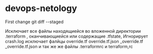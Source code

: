 # devops-netology
First change
git diff --staged

Исключает все файлы находящиейся во вложенной директории .terraform , оканчивающиейся или содержащие .tfstate, Игнорирует crash.log исключает  фалйцы override.tf override.tf.json _override.tf _override.tf.json и так же же файлы .terraformrc и terraform,rc
